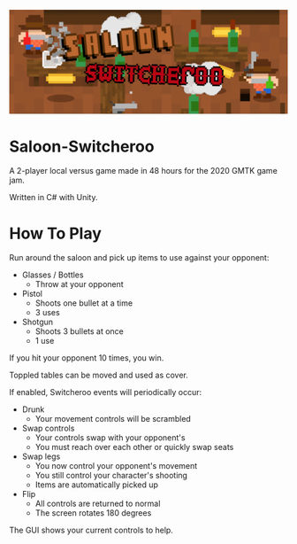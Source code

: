 ![alt text](Itch.IO%20Page/Banner%20-%20With%20Title.png)

# Saloon-Switcheroo
 
A 2-player local versus game made in 48 hours for the 2020 GMTK game jam.

Written in C# with Unity.

# How To Play

Run around the saloon and pick up items to use against your opponent:
* Glasses / Bottles
  * Throw at your opponent
* Pistol
  * Shoots one bullet at a time
  * 3 uses
* Shotgun
  * Shoots 3 bullets at once
  * 1 use
 
 If you hit your opponent 10 times, you win.

 Toppled tables can be moved and used as cover.

 If enabled, Switcheroo events will periodically occur:
 * Drunk
   * Your movement controls will be scrambled
 * Swap controls
   * Your controls swap with your opponent's
   * You must reach over each other or quickly swap seats
* Swap legs
   * You now control your opponent's movement
   * You still control your character's shooting
   * Items are automatically picked up
* Flip
   * All controls are returned to normal
   * The screen rotates 180 degrees
 
 The GUI shows your current controls to help.

